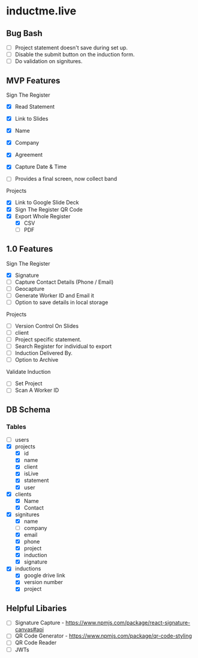 # inductme.live

## Bug Bash

- [ ] Project statement doesn't save during set up.
- [ ] Disable the submit button on the induction form.
- [ ] Do validation on signitures.

## MVP Features

Sign The Register

- [x] Read Statement
- [x] Link to Slides

- [x] Name
- [x] Company
- [x] Agreement
- [x] Capture Date & Time

- [ ] Provides a final screen, now collect band

Projects

- [x] Link to Google Slide Deck
- [x] Sign The Register QR Code
- [x] Export Whole Register
  - [x] CSV
  - [ ] PDF

## 1.0 Features

Sign The Register

- [x] Signature
- [ ] Capture Contact Details (Phone / Email)
- [ ] Geocapture
- [ ] Generate Worker ID and Email it
- [ ] Option to save details in local storage

Projects

- [ ] Version Control On Slides
- [ ] client
- [ ] Project specific statement.
- [ ] Search Register for individual to export
- [ ] Induction Delivered By.
- [ ] Option to Archive

Validate Induction

- [ ] Set Project
- [ ] Scan A Worker ID

## DB Schema

### Tables

- [ ] users
- [x] projects
  - [x] id
  - [x] name
  - [x] client
  - [x] isLive
  - [x] statement
  - [x] user
- [x] clients
  - [x] Name
  - [x] Contact
- [x] signitures
  - [x] name
  - [ ] company
  - [x] email
  - [x] phone
  - [x] project
  - [x] induction
  - [x] signature
- [x] inductions
  - [x] google drive link
  - [x] version number
  - [x] project

## Helpful Libaries

- [ ] Signature Capture - https://www.npmjs.com/package/react-signature-canvas#api
- [ ] QR Code Generator - https://www.npmjs.com/package/qr-code-styling
- [ ] QR Code Reader
- [ ] JWTs

